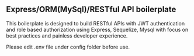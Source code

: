 ## Express/ORM(MySql)/RESTful API boilerplate

This boilerplate is designed to build RESTful APIs with JWT authentication and role based authorization using Express,  Sequelize, Mysql with focus on best practices and painless developer experience.

Please edit .env file under config folder before use.


